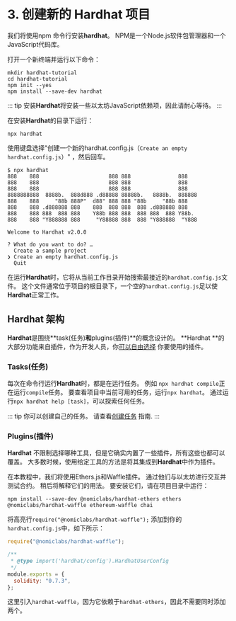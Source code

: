 # 3. 创建新的 Hardhat 项目

我们将使用npm 命令行安装**hardhat**。 NPM是一个Node.js软件包管理器和一个JavaScript代码库。

打开一个新终端并运行以下命令：

```
mkdir hardhat-tutorial 
cd hardhat-tutorial 
npm init --yes 
npm install --save-dev hardhat 
```

::: tip
安装**Hardhat**将安装一些以太坊JavaScript依赖项，因此请耐心等待。
:::

在安装**Hardhat**的目录下运行：

```
npx hardhat
```

使用键盘选择"创建一个新的hardhat.config.js（`Create an empty hardhat.config.js`）" ，然后回车。


```{15}
$ npx hardhat
888    888                      888 888               888
888    888                      888 888               888
888    888                      888 888               888
8888888888  8888b.  888d888 .d88888 88888b.   8888b.  888888
888    888     "88b 888P"  d88" 888 888 "88b     "88b 888
888    888 .d888888 888    888  888 888  888 .d888888 888
888    888 888  888 888    Y88b 888 888  888 888  888 Y88b.
888    888 "Y888888 888     "Y88888 888  888 "Y888888  "Y888

Welcome to Hardhat v2.0.0

? What do you want to do? …
  Create a sample project
❯ Create an empty hardhat.config.js
  Quit
```

在运行**Hardhat**时，它将从当前工作目录开始搜索最接近的`hardhat.config.js`文件。 这个文件通常位于项目的根目录下，一个空的`hardhat.config.js`足以使**Hardhat**正常工作。

## Hardhat 架构

**Hardhat**是围绕**task(任务)**和**plugins(插件)**的概念设计的。 **Hardhat **的大部分功能来自插件，作为开发人员，你[可以自由选择](/plugins/) 你要使用的插件。

### Tasks(任务)

每次在命令行运行**Hardhat**时，都是在运行任务。 例如 `npx hardhat compile`正在运行`compile`任务。 要查看项目中当前可用的任务，运行`npx hardhat`。 通过运行`npx hardhat help [task]`，可以探索任何任务。

::: tip
你可以创建自己的任务。 请查看[创建任务](/guides/create-task.md) 指南.
:::

### Plugins(插件)

**Hardhat** 不限制选择哪种工具，但是它确实内置了一些插件，所有这些也都可以覆盖。 大多数时候，使用给定工具的方法是将其集成到**Hardhat**中作为插件。

在本教程中，我们将使用Ethers.js和Waffle插件。 通过他们与以太坊进行交互并测试合约。 稍后将解释它们的用法。 要安装它们，请在项目目录中运行：

```
npm install --save-dev @nomiclabs/hardhat-ethers ethers @nomiclabs/hardhat-waffle ethereum-waffle chai
```

将高亮行`require("@nomiclabs/hardhat-waffle");` 添加到你的`hardhat.config.js`中，如下所示：

```js {1}
require("@nomiclabs/hardhat-waffle");

/**
 * @type import('hardhat/config').HardhatUserConfig
 */
module.exports = {
  solidity: "0.7.3",
};
```

这里引入`hardhat-waffle`，因为它依赖于`hardhat-ethers`，因此不需要同时添加两个。
